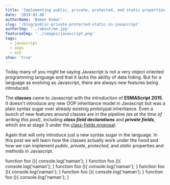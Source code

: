 ```yaml
---
title: 'Implementing public, private, protected, and static properties and members in Javascript'
date: '2019-01-06'
authorName: 'Naman Kumar'
slug: '/blog/public-private-protected-static-in-javascript'
authorImg: '../about/me.jpg'
featuredImg: '../images/javascript.png'
tags:
  - javascript
  - oops
  - es5
show: 'true'
---
```


Today many of you might be saying Javascript is not a very object oriented programming language and that
it lacks the ability of data hiding. But for a language as evolving as Javascript, there are always new features
being introduced.

The **classes** came to Javascript with the introduction of **ESMAScript 2015**. It doesn't introduce any new OOP inheritance
model in Javascript but was a plain syntax sugar over already existing prototypal inheritance. Even a bunch of new
features around classes are in the pipeline _(as at the time of writing this post)_, including **_class field declarations_**
and **_private fields_**, which are at stage 3 under the [class-fields proposal](https://github.com/tc39/proposal-class-fields).

Again that will only introduce just a new syntax sugar in the language. In this post we will learn how the classes
actually work under the hood and how we can implement _public_, _private_, _protected_, and _static_ properties and
methods in Javascript.

<editor>
function foo (){
  console.log('naman');
}
function foo (){
  console.log('naman');
}
function foo (){
  console.log('naman');
}
function foo (){
  console.log('naman');
}
function foo (){
  console.log('naman');
}
function foo (){
  console.log('naman');
}
</editor>
